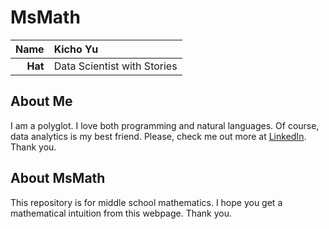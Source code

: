 MsMath
==============================

| **Name**  | Kicho Yu |
|----------:|:------------|
| **Hat** | Data Scientist with Stories |

## About Me ##

I am a polyglot. I love both programming and natural languages. Of course, data analytics is my best friend. Please, check me out more at [LinkedIn](https://www.linkedin.com/pub/kicho-yu/55/bb9/a64). Thank you.

## About MsMath ##

This repository is for middle school mathematics. I hope you get a mathematical intuition from this webpage. Thank you.
